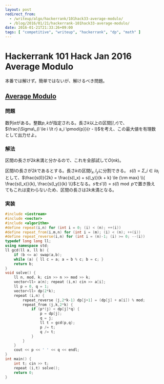 ```yaml
---
layout: post
redirect_from:
  - /writeup/algo/hackerrank/101hack33-average-modulo/
  - /blog/2016/01/21/hackerrank-101hack33-average-modulo/
date: 2016-01-21T21:33:26+09:00
tags: [ "competitive", "writeup", "hackerrank", "dp", "math" ]
---
```


# Hackerrank 101 Hack Jan 2016 Average Modulo

本番では解けず。簡単ではないが、解けるべき問題。

## [Average Modulo](https://www.hackerrank.com/contests/101hack33/challenges/average-modulo)

### 問題

数列$a$がある。整数$p,k$が指定される。長さ$k$以上の区間$[l,r)$で、$\frac{\Sigma\_{l \le i \lt r} a_i \pmod{p}}{r - l}$を考え、この最大値を有理数として出力せよ。

### 解法

区間の長さが$2k$未満と分かるので、これを全部試して$O(nk)$。

区間$I$の長さが$2k$であるとする。長さ$k$の区間$I_x,I_y$に分割できる。
$s(I) = \Sigma\_{i \in I} a_i$として、$\frac{s(I)}{2k} = \frac{s(I_x) + s(I_y)}{k + k} \le {\rm max} \\{ \frac{s(I_x)}{k}, \frac{s(I_y)}{k} \\}$となる。$s$を$s'(I) = s(I) \bmod p$で置き換えてもこれは変わらないため、区間の長さは$2k$未満となる。

### 実装

``` c++
#include <iostream>
#include <vector>
#include <algorithm>
#define repeat(i,n) for (int i = 0; (i) < (n); ++(i))
#define repeat_from(i,m,n) for (int i = (m); (i) < (n); ++(i))
#define repeat_reverse(i,n) for (int i = (n)-1; (i) >= 0; --(i))
typedef long long ll;
using namespace std;
ll gcd(ll a, ll b) {
    if (b <= a) swap(a,b);
    while (a) { ll c = a; a = b % c; b = c; }
    return b;
}
void solve() {
    ll n, mod, k; cin >> n >> mod >> k;
    vector<ll> a(n); repeat (i,n) cin >> a[i];
    ll p = 0, q = 1;
    vector<ll> dp(2*k);
    repeat (i,n) {
        repeat_reverse (j,2*k-1) dp[j+1] = (dp[j] + a[i]) % mod;
        repeat_from (j,k,2*k) {
            if (p*(j) < dp[j]*q) {
                p = dp[j];
                q = j;
                ll t = gcd(p,q);
                p /= t;
                q /= t;
            }
        }
    }
    cout << p << ' ' << q << endl;
}
int main() {
    int t; cin >> t;
    repeat (i,t) solve();
    return 0;
}
```
